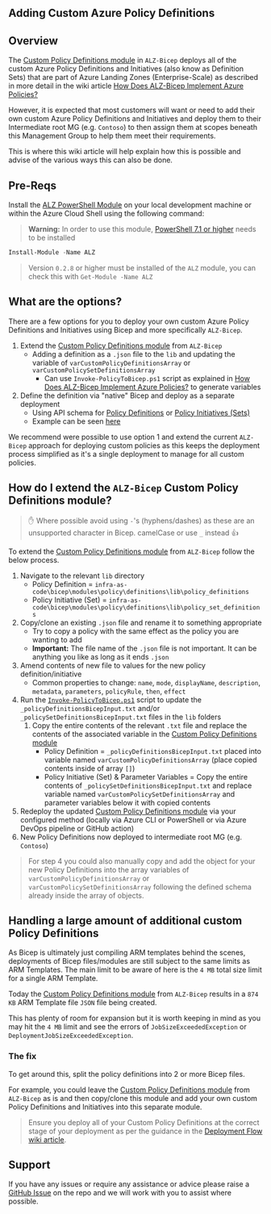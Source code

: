 <!-- markdownlint-disable -->
## Adding Custom Azure Policy Definitions
<!-- markdownlint-restore -->

## Overview

The [Custom Policy Definitions module](https://github.com/Azure/ALZ-Bicep/tree/main/infra-as-code/bicep/modules/policy/definitions) in `ALZ-Bicep` deploys all of the custom Azure Policy Definitions and Initiatives (also know as Definition Sets) that are part of Azure Landing Zones (Enterprise-Scale) as described in more detail in the wiki article [How Does ALZ-Bicep Implement Azure Policies?](https://github.com/Azure/ALZ-Bicep/wiki/PolicyDeepDive)

However, it is expected that most customers will want or need to add their own custom Azure Policy Definitions and Initiatives and deploy them to their Intermediate root MG (e.g. `Contoso`) to then assign them at scopes beneath this Management Group to help them meet their requirements.

This is where this wiki article will help explain how this is possible and advise of the various ways this can also be done.

## Pre-Reqs

Install the [ALZ PowerShell Module](https://github.com/Azure/ALZ-PowerShell-Module#installation) on your local development machine or within the Azure Cloud Shell using the following command:

> **Warning:**
> In order to use this module, [PowerShell 7.1 or higher](https://learn.microsoft.com/en-us/powershell/scripting/install/installing-powershell?view=powershell-7.3) needs to be installed

```powershell
Install-Module -Name ALZ
```

> Version `0.2.8` or higher must be installed of the `ALZ` module, you can check this with `Get-Module -Name ALZ`

## What are the options?

There are a few options for you to deploy your own custom Azure Policy Definitions and Initiatives using Bicep and more specifically `ALZ-Bicep`.

1. Extend the [Custom Policy Definitions module](https://github.com/Azure/ALZ-Bicep/tree/main/infra-as-code/bicep/modules/policy/definitions) from `ALZ-Bicep`
   - Adding a definition as a `.json` file to the `lib` and updating the variable of `varCustomPolicyDefinitionsArray` or `varCustomPolicySetDefinitionsArray`
     - Can use `Invoke-PolicyToBicep.ps1` script as explained in [How Does ALZ-Bicep Implement Azure Policies?](https://github.com/Azure/ALZ-Bicep/wiki/PolicyDeepDive) to generate variables
2. Define the definition via "native" Bicep and deploy as a separate deployment
   - Using API schema for [Policy Definitions](https://learn.microsoft.com/azure/templates/microsoft.authorization/policydefinitions?tabs=bicep) or [Policy Initiatives (Sets)](https://learn.microsoft.com/azure/templates/microsoft.authorization/policysetdefinitions?tabs=bicep)
   - Example can be seen [here](https://github.com/Azure/azure-quickstart-templates/blob/master/managementgroup-deployments/mg-policy/main.bicep)

We recommend were possible to use option 1 and extend the current `ALZ-Bicep` approach for deploying custom policies as this keeps the deployment process simplified as it's a single deployment to manage for all custom policies.

## How do I extend the `ALZ-Bicep` Custom Policy Definitions module?

> ✋ Where possible avoid using `-`'s (hyphens/dashes) as these are an unsupported character in Bicep. camelCase or use `_` instead 👍

To extend the [Custom Policy Definitions module](https://github.com/Azure/ALZ-Bicep/tree/main/infra-as-code/bicep/modules/policy/definitions) from `ALZ-Bicep` follow the below process.

1. Navigate to the relevant `lib` directory
   - Policy Definition = `infra-as-code\bicep\modules\policy\definitions\lib\policy_definitions`
   - Policy Initiative (Set) = `infra-as-code\bicep\modules\policy\definitions\lib\policy_set_definitions`
2. Copy/clone an existing `.json` file and rename it to something appropriate
   - Try to copy a policy with the same effect as the policy you are wanting to add
   - **Important:** The file name of the `.json` file is not important. It can be anything you like as long as it ends `.json`
3. Amend contents of new file to values for the new policy definition/initiative
   - Common properties to change: `name`, `mode`, `displayName`, `description`, `metadata`, `parameters`, `policyRule`, `then`, `effect`
4. Run the [`Invoke-PolicyToBicep.ps1`](https://github.com/Azure/ALZ-Bicep/blob/main/.github/scripts/Invoke-PolicyToBicep.ps1) script to update the `_policyDefinitionsBicepInput.txt` and/or `_policySetDefinitionsBicepInput.txt` files in the `lib` folders
   1. Copy the entire contents of the relevant `.txt` file and replace the contents of the associated variable in the [Custom Policy Definitions module](https://github.com/Azure/ALZ-Bicep/tree/main/infra-as-code/bicep/modules/policy/definitions)
      - Policy Definition = `_policyDefinitionsBicepInput.txt` placed into variable named `varCustomPolicyDefinitionsArray` (place copied contents inside of array `[]`)
      - Policy Initiative (Set) & Parameter Variables = Copy the entire contents of `_policySetDefinitionsBicepInput.txt` and replace variable named `varCustomPolicySetDefinitionsArray` and parameter variables below it with copied contents
5. Redeploy the updated [Custom Policy Definitions module](https://github.com/Azure/ALZ-Bicep/tree/main/infra-as-code/bicep/modules/policy/definitions) via your configured method (locally via Azure CLI or PowerShell or via Azure DevOps pipeline or GitHub action)
6. New Policy Definitions now deployed to intermediate root MG (e.g. `Contoso`)

> For step 4 you could also manually copy and add the object for your new Policy Definitions into the array variables of `varCustomPolicyDefinitionsArray` or `varCustomPolicySetDefinitionsArray` following the defined schema already inside the array of objects.

## Handling a large amount of additional custom Policy Definitions

As Bicep is ultimately just compiling ARM templates behind the scenes, deployments of Bicep files/modules are still subject to the same limits as ARM Templates. The main limit to be aware of here is the `4 MB` total size limit for a single ARM Template.

Today the [Custom Policy Definitions module](https://github.com/Azure/ALZ-Bicep/tree/main/infra-as-code/bicep/modules/policy/definitions) from `ALZ-Bicep` results in a `874 KB` ARM Template file `JSON` file being created.

This has plenty of room for expansion but it is worth keeping in mind as you may hit the `4 MB` limit and see the errors of `JobSizeExceededException` or `DeploymentJobSizeExceededException`.

### The fix

To get around this, split the policy definitions into 2 or more Bicep files.

For example, you could leave the [Custom Policy Definitions module](https://github.com/Azure/ALZ-Bicep/tree/main/infra-as-code/bicep/modules/policy/definitions) from `ALZ-Bicep` as is and then copy/clone this module and add your own custom Policy Definitions and Initiatives into this separate module.

> Ensure you deploy all of your Custom Policy Definitions at the correct stage of your deployment as per the guidance in the [Deployment Flow wiki article](https://github.com/Azure/ALZ-Bicep/wiki/DeploymentFlow).

## Support

If you have any issues or require any assistance or advice please raise a [GitHub Issue](https://github.com/Azure/ALZ-Bicep/issues/new/choose) on the repo and we will work with you to assist where possible.

